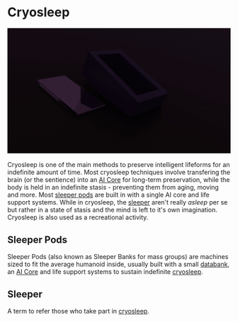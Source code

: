 # Cryosleep

![cryopod gif](../images/thumbnail/cryo.gif)

Cryosleep is one of the main methods to preserve intelligent lifeforms for an indefinite amount of time. Most cryosleep techniques involve transfering the brain (or the sentience) into an [AI Core](ai_cores) for long-term preservation, while the body is held in an indefinite stasis - preventing them from aging, moving and more. Most [sleeper pods](#sleeper-pods) are built in with a single AI core and life support systems. While in cryosleep, the [sleeper](#sleeper) aren't really *asleep* per se but rather in a state of stasis and the mind is left to it's own imagination. Cryosleep is also used as a recreational activity.

## Sleeper Pods

Sleeper Pods (also known as Sleeper Banks for mass groups) are machines sized to fit the average humanoid inside, usually built with a small [databank](databank), an [AI Core](ai_cores) and life support systems to sustain indefinite [cryosleep](#cryosleep).

## Sleeper

A term to refer those who take part in [cryosleep](#cryosleep).
